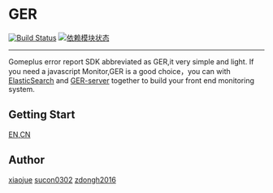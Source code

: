 # GER

[![Build Status](https://travis-ci.org/gomeplusFED/GER.png?branch=master)](https://travis-ci.org/gomeplusFED/GER) [![依赖模块状态](https://david-dm.org/gomeplusFED/GER.png)](http://david-dm.org/gomeplusFED/GER)

---
Gomeplus error report SDK abbreviated as GER,it very simple and light. If you need a javascript Monitor,GER is a good choice，you can with [ElasticSearch](https://www.elastic.com/) and [GER-server](https://github.com/gomeplusFED/GER-server) together to build your front end monitoring system.

## Getting Start
[EN](./docs/en.md),[CN](./docs/cn.md)

## Author
[xiaojue](https://github.com/xiaojue)
[sucon0302](https://github.com/sucon0302)
[zdongh2016](https://github.com/zdongh2016)
